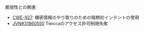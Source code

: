 
脆弱性との関連:
- [CWE-927](https://cwe.mitre.org/data/definitions/927.html): 機密情報のやり取りのための暗黙的インテントの使用
- [JVN#31860555](https://jvn.jp/en/jp/JVN31860555/)  Twiccaのアクセス許可制限失敗
